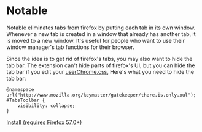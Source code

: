 # Notable

Notable eliminates tabs from firefox by putting each tab in its own window. Whenever a new tab is created in a window that already has another tab, it is moved to a new window. It's useful for people who want to use their window manager's tab functions for their browser.

Since the idea is to get rid of firefox's tabs, you may also want to hide the tab bar. The extension can't hide parts of firefox's UI, but you can hide the tab bar if you edit your [userChrome.css](http://kb.mozillazine.org/index.php?title=UserChrome.css&printable=yes), Here's what you need to hide the tab bar:

    @namespace url("http://www.mozilla.org/keymaster/gatekeeper/there.is.only.xul");
    #TabsToolbar {
        visibility: collapse;
    }

[Install (requires Firefox 57.0+)](releases)

